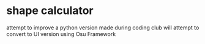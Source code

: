# shape calculator
attempt to improve a python version made during coding club
will attempt to convert to UI version using Osu Framework
